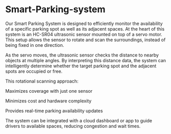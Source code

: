 # Smart-Parking-system
Our Smart Parking System is designed to efficiently monitor the availability of a specific parking spot as well as its adjacent spaces. At the heart of this system is an HC-SR04 ultrasonic sensor mounted on top of a servo motor. This setup allows the sensor to rotate and scan the surroundings, instead of being fixed in one direction.

As the servo moves, the ultrasonic sensor checks the distance to nearby objects at multiple angles. By interpreting this distance data, the system can intelligently determine whether the target parking spot and the adjacent spots are occupied or free.

This rotational scanning approach:

Maximizes coverage with just one sensor

Minimizes cost and hardware complexity

Provides real-time parking availability updates

The system can be integrated with a cloud dashboard or app to guide drivers to available spaces, reducing congestion and wait times.
